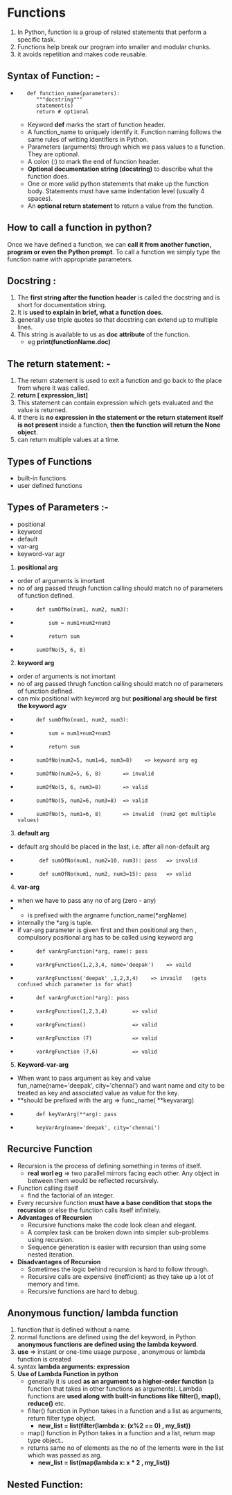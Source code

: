 # Functions
1. In Python, function is a group of related statements that perform a specific task.
2. Functions help break our program into smaller and modular chunks.
3. it avoids repetition and makes code reusable.

## Syntax of Function: -
-        def function_name(parameters):
	        """docstring"""
	        statement(s)
            return # optional

    - Keyword **def** marks the start of function header.
    - A function_name to uniquely identify it. Function naming follows the same rules of writing identifiers in Python.
    - Parameters (arguments) through which we pass values to a function. They are optional.
    - A colon (:) to mark the end of function header.
    - **Optional documentation string (docstring)** to describe what the function does.
    - One or more valid python statements that make up the function body. Statements must have same indentation level (usually 4 spaces).
    - An **optional return statement** to return a value from the function.

## How to call a function in python?
Once we have defined a function, we can **call it from another function, program or even the Python prompt**. To call a function we simply type the function name with appropriate parameters.

## Docstring :
1. The **first string after the function header** is called the docstring and is short for documentation string. 
2. It is **used to explain in brief, what a function does**.
3. generally use triple quotes so that docstring can extend up to multiple lines.
4. This string is available to us as **__doc__ attribute** of the function.
    - eg **print(functionName.__doc__)**

## The return statement: -
1. The return statement is used to exit a function and go back to the place from where it was called.
2. **return [ expression_list]**
3. This statement can contain expression which gets evaluated and the value is returned. 
4. If there is **no expression in the statement or the return statement itself is not present** inside a function, **then the function will return the None object**.
5. can return multiple values at a time.


## Types of Functions
- built-in functions
- user defined functions

## Types of Parameters :-
- positional
- keyword
- default
- var-arg
- keyword-var agr

1. **positional arg**
- order of arguments is imortant
- no of arg passed thrugh function calling should match no of parameters of function defined.
-           def sumOfNo(num1, num2, num3):
-               sum = num1+num2+num3
-               return sum
-           sumOfNo(5, 6, 8)

2. **keyword arg**
- order of arguments is not imortant
- no of arg passed thrugh function calling should match no of parameters of function defined.
- can mix positional with keyword arg but **positional arg should be first the keyword agv**
-           def sumOfNo(num1, num2, num3):
-               sum = num1+num2+num3
-               return sum
-           sumOfNo(num2=5, num1=6, num3=8)    => keyword arg eg
-           sumOfNo(num2=5, 6, 8)       => invalid
-           sumOfNo(5, 6, num3=8)       => valid
-           sumOfNo(5, num2=6, num3=8)  => valid
-           sumOfNo(5, num1=6, 8)       => invalid  (num2 got multiple values)

3. **default arg**
- default arg should be placed in the last, i.e. after all non-default arg
-            def sumOfNo(num1, num2=10, num3): pass   => invalid
-            def sumOfNo(num1, num2, num3=15): pass   => valid

4. **var-arg**
- when we have to pass any no of arg (zero - any)
- * is prefixed with the argname  function_name(*argName)
- internally the *arg is tuple.
- if var-arg parameter is given first and then positional arg then , compulsory positional arg has to be called using keyword arg
-           def varArgFunction(*arg, name): pass
-           varArgFunction(1,2,3,4, name='deepak')    => vaild
-           varArgFunction('deepak' ,1,2,3,4)    => invaild   (gets confused which parameter is for what)
-           def varArgFunction(*arg): pass
-           varArgFunction(1,2,3,4)        => valid  
-           varArgFunction()               => valid
-           varArgFunction (7)             => valid
-           varArgFunction (7,6)           => valid

5. **Keyword-var-arg**
- When want to pass argument as key and value fun_name(name='deepak', city='chennai') and want name and city to be treated as key and associated value as value for the key.
- **should be prefixed with the arg => func_name( **keyvararg)
-           def keyVarArg(**arg): pass
-           keyVarArg(name='deepak', city='chennai') 


## Recurcive Function
- Recursion is the process of defining something in terms of itself.
    - **real worl eg** =>  two parallel mirrors facing each other. Any object in between them would be reflected recursively.
- Function calling itself 
    - find the factorial of an integer.
- Every recursive function **must have a base condition that stops the recursion** or else the function calls itself infinitely.
- **Advantages of Recursion**
    - Recursive functions make the code look clean and elegant.
    - A complex task can be broken down into simpler sub-problems using recursion.
    - Sequence generation is easier with recursion than using some nested iteration.
- **Disadvantages of Recursion**
    - Sometimes the logic behind recursion is hard to follow through.
    - Recursive calls are expensive (inefficient) as they take up a lot of memory and time.
    - Recursive functions are hard to debug.


## Anonymous function/ lambda function
1. function that is defined without a name.
2. normal functions are defined using the def keyword, in Python **anonymous functions are defined using the lambda keyword**.
3. **use** => instant or one-time usage purpose , anonymous or lambda function is created
4. syntax   **lambda arguments: expression**
5. **Use of Lambda Function in python**
    - generally it is used **as an argument to a higher-order function** (a function that takes in other functions as arguments). Lambda functions are **used along with built-in functions like filter(), map(), reduce()** etc.
    - filter() function in Python takes in a function and a list as arguments, return filter type object.
        - **new_list = list(filter(lambda x: (x%2 == 0) , my_list))**
    - map() function in Python takes in a function and a list, return map type object..
    - returns same no of elements as the no of the lements were in the list which was passed as arg.
        - **new_list = list(map(lambda x: x * 2 , my_list))**

## Nested Function:


